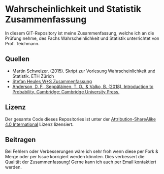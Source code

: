 # Wahrscheinlichkeit und Statistik Zusammenfassung

In diesem GIT-Repository ist meine Zusammenfassung, welche ich an die Prüfung nehme, des Fachs Wahrscheinlichkeit und Statistik unterrichtet von Prof. Teichmann.


## Quellen
- Martin Schweizer. (2015). Skript zur Vorlesung Wahrscheinlichkeit und Statistik. ETH Zürich
- [Stefan Heules W+S Zusammenfassung](http://summaries.stefanheule.com/en/)
- [Anderson, D. F., Seppäläinen, T. O., & Valko, B. (2018). Introduction to Probability. Cambridge: Cambridge University Press.](https://www.math.wisc.edu/asv/)

## Lizenz
Der gesamte Code dieses Repositories ist unter der [Attribution-ShareAlike 4.0 International](https://creativecommons.org/licenses/by-sa/4.0/) Lizenz lizensiert.


## Beitragen
Bei Fehlern oder Verbesserungen wäre ich sehr froh wenn diese per Fork & Merge oder per Issue korrigiert werden könnten. Dies verbessert die Qualität der Zusammenfassung! Gerne kann ich auch per Email kontaktiert werden.
